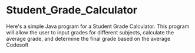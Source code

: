 # Student_Grade_Calculator
Here's a simple Java program for a Student Grade Calculator. This program will allow the user to input grades for different subjects, calculate the average grade, and determine the final grade based on the average
Codesoft
